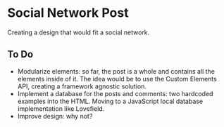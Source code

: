 # Social Network Post

Creating a design that would fit a social network.

## To Do

* Modularize elements: so far, the post is a whole and contains all the elements inside of it. The idea would be to use the Custom Elements API, creating a framework agnostic solution.
* Implement a database for the posts and comments: two hardcoded examples into the HTML. Moving to a JavaScript local database implementation like Lovefield.
* Improve design: why not?
